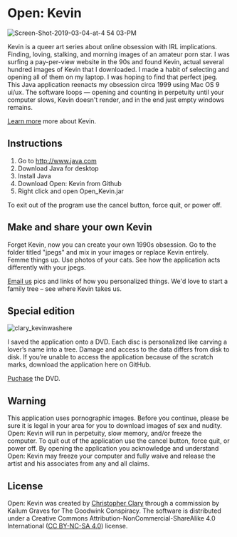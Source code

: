 # Open: Kevin

![Screen-Shot-2019-03-04-at-4 54 03-PM](https://user-images.githubusercontent.com/40834845/127020111-9c64d03c-ed8b-4307-949e-d66982de96d1.png)

Kevin is a queer art series about online obsession with IRL implications. Finding, loving, stalking, and morning images of an amateur porn star. I was surfing a pay-per-view website in the 90s and found Kevin, actual several hundred images of Kevin that I downloaded. I made a habit of selecting and opening all of them on my laptop. I was hoping to find that perfect jpeg. This Java application reenacts my obsession circa 1999 using Mac OS 9 ui/ux. The software loops —  opening and counting in perpetuity until your computer slows, Kevin doesn't render, and in the end just empty windows remains.  

[Learn more](https://christopherclary.com/kevin) more about Kevin.


## Instructions

1. Go to http://www.java.com
2. Download Java for desktop
3. Install Java
4. Download Open: Kevin from Github
5. Right click and open Open_Kevin.jar

To exit out of the program use the cancel button, force quit, or power off.


## Make and share your own Kevin

Forget Kevin, now you can create your own 1990s obsession. Go to the folder titled "jpegs" and mix in your images or replace Kevin entirely. Femme things up. Use photos of your cats. See how the application acts differently with your jpegs.

[Email us](mailto:chris@christopherclary.com) pics and links of how you personalized things. We'd love to start a family tree – see where Kevin takes us.


## Special edition

![clary_kevinwashere](https://user-images.githubusercontent.com/40834845/127020694-e29f79a8-1989-49b7-ab90-33921580e428.jpg)

I saved the application onto a DVD. Each disc is personalized like carving a lover’s name into a tree. Damage and access to the data differs from disk to disk. If you’re unable to access the application because of the scratch marks, download the application here on GitHub.

[Puchase](https://christopherclary.com/kevin-open) the DVD.


## Warning

This application uses pornographic images. Before you continue, please be sure it is legal in your area for you to download images of sex and nudity. Open: Kevin will run in perpetuity, slow memory, and/or freeze the computer. To quit out of the application use the cancel button, force quit, or power off. By opening the application you acknowledge and understand Open: Kevin may freeze your computer and fully waive and release the artist and his associates from any and all claims.


## License

Open: Kevin was created by [Christopher Clary](https://christopherclary.com) through a commission by Kailum Graves for The Goodwink Conspiracy. The software is distributed under a Creative Commons Attribution-NonCommercial-ShareAlike 4.0 International ([CC BY-NC-SA 4.0](https://creativecommons.org/licenses/by-nc-sa/4.0/)) license. 
